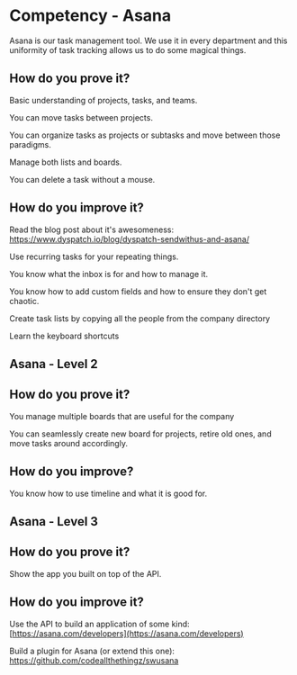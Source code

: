 # Competency - Asana

Asana is our task management tool.  We use it in every department and this uniformity of task tracking allows us to do some magical things.  

## How do you prove it?

Basic understanding of projects, tasks, and teams.

You can move tasks between projects.

You can organize tasks as projects or subtasks and move between those paradigms.

Manage both lists and boards.

You can delete a task without a mouse.

## How do you improve it?

Read the blog post about it's awesomeness: https://www.dyspatch.io/blog/dyspatch-sendwithus-and-asana/

Use recurring tasks for your repeating things.  

You know what the inbox is for and how to manage it.

You know how to add custom fields and how to ensure they don't get chaotic.

Create task lists by copying all the people from the company directory

Learn the keyboard shortcuts

## Asana - Level 2

## How do you prove it?

You manage multiple boards that are useful for the company

You can seamlessly create new board for projects, retire old ones, and move tasks around accordingly. 

## How do you improve?

You know how to use timeline and what it is good for.

## Asana - Level 3

## How do you prove it?

Show the app you built on top of the API.

## How do you improve it?

Use the API to build an application of some kind: [https://asana.com/developers](https://asana.com/developers)

Build a plugin for Asana (or extend this one): https://github.com/codeallthethingz/swusana



